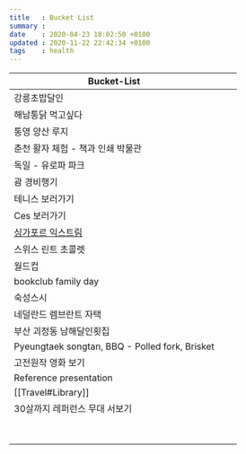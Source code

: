 ```yaml
---
title   : Bucket List
summary :
date    : 2020-04-23 18:02:50 +0100
updated : 2020-11-22 22:42:34 +0100
tags    : health
---
```


| Bucket-List                                                  |      |      |
| ------------------------------------------------------------ | ---- | ---- |
| 강릉초밥달인                                                 |      |      |
| 해남통닭 먹고싶다                                            |      |      |
| 통영 양산 루지                                               |      |      |
| 춘천 활자 체험 - 책과 인쇄 박물관                            |      |      |
| 독일 - 유로파 파크                                           |      |      |
| 괌 경비행기                                                  |      |      |
| 테니스 보러가기                                              |      |      |
| Ces 보러가기                                                 |      |      |
| [싱가포르 익스트림](http://blog.tnote.kr/221020286684)       |      |      |
| 스위스 린트 초콜렛                                           |      |      |
| 월드컵                                                       |      |      |
| bookclub family day                                          |      |      |
| 숙성스시                                                     |      |      |
| 네덜란드 렘브란트 자택                                       |      |      |
| 부산 괴정동 남해달인횟집                                     |      |      |
| Pyeungtaek songtan, BBQ - Polled fork, Brisket               |      |      |
| 고전원작 영화 보기                                           |      |      |
| Reference presentation                                       |      |      |
| [[Travel#Library]]                                           |      |      |
| 30살까지 레퍼런스 무대 서보기                                |      |      |
|                                                              |      |      |
|                                                              |      |      |
|                                                              |      |      |
|                                                              |      |      |
|                                                              |      |      |
|                                                              |      |      |
|                                                              |      |      |
|                                                              |      |      |

